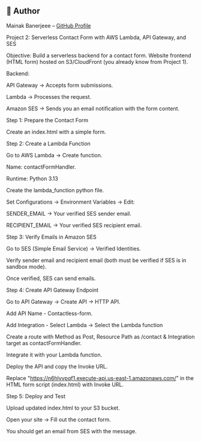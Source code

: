 ## 🔹 Author

Mainak Banerjeee – [GitHub Profile](https://github.com/mainakhetc/aws-projects/)


Project 2: Serverless Contact Form with AWS Lambda, API Gateway, and SES

Objective: Build a serverless backend for a contact form.
Website frontend (HTML form) hosted on S3/CloudFront (you already know from Project 1).


Backend:

API Gateway → Accepts form submissions.

Lambda → Processes the request.

Amazon SES → Sends you an email notification with the form content.



Step 1: Prepare the Contact Form

Create an index.html with a simple form. 


Step 2: Create a Lambda Function

Go to AWS Lambda → Create function.

Name: contactFormHandler.

Runtime: Python 3.13

Create the lambda_function python file.

Set Configurations → Environment Variables → Edit:

SENDER_EMAIL → Your verified SES sender email.

RECIPIENT_EMAIL → Your verified SES recipient email.


Step 3: Verify Emails in Amazon SES

Go to SES (Simple Email Service) → Verified Identities.

Verify sender email and recipient email (both must be verified if SES is in sandbox mode).

Once verified, SES can send emails.


Step 4: Create API Gateway Endpoint

Go to API Gateway → Create API → HTTP API.

Add API Name - Contactless-form.

Add Integration - Select Lambda -> Select the Lambda function

Create a route with Method as Post, Resource Path as /contact & Integration target as contactFormHandler.

Integrate it with your Lambda function.

Deploy the API and copy the Invoke URL.

Replace "https://n6hlyvpqf1.execute-api.us-east-1.amazonaws.com/" in the HTML form script (index.html) with Invoke URL.


Step 5: Deploy and Test

Upload updated index.html to your S3 bucket.

Open your site → Fill out the contact form.

You should get an email from SES with the message.
